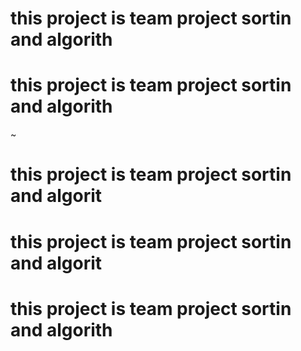 # this project is team project sortin and algorith
# this project is team project sortin and algorith
~
# this project is team project sortin and algorit
# this project is team project sortin and algorit
# this project is team project sortin and algorith
